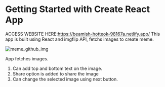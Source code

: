 # Getting Started with Create React App

ACCESS WEBSITE HERE:https://beamish-hotteok-98167a.netlify.app/
This app is built using React and imgflip API, fetchs images to create meme.

![meme_github_img](https://user-images.githubusercontent.com/60074455/152200319-2de0bb83-bac9-4e01-a9ab-48f957c66a88.png)


App fetches images.
1) Can add top and bottom text on the image.
2) Share option is added to share the image
3) Can change the selected image using next button.
